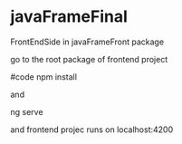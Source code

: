 # javaFrameFinal

FrontEndSide in javaFrameFront package

go to the root package of frontend project

#code npm install

and 

ng serve

and frontend projec runs on localhost:4200
